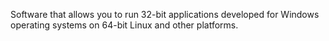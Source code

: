 Software that allows you to run 32-bit applications developed for
Windows operating systems on 64-bit Linux and other platforms.
